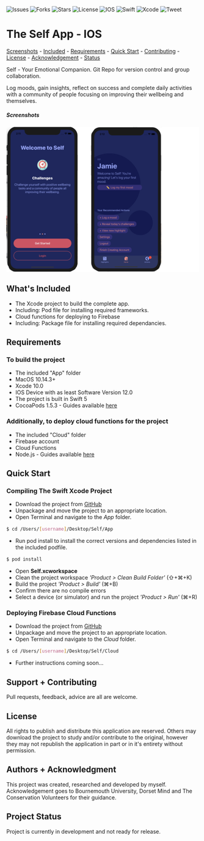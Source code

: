 ![Issues](https://img.shields.io/github/issues/jamiedevivoo/Self.svg)
![Forks](https://img.shields.io/github/forks/jamiedevivoo/Self.svg)
![Stars](https://img.shields.io/github/stars/jamiedevivoo/Self.svg)
![License](https://img.shields.io/github/license/jamiedevivoo/Self.svg) 
![IOS](https://img.shields.io/badge/IOS-12-brightgreen.svg)
![Swift](https://img.shields.io/badge/Swift-5-brightgreen.svg)
![Xcode](https://img.shields.io/badge/Xcode-10-brightgreen.svg)
![Tweet](https://img.shields.io/twitter/url/https/github.com%2Fjamiedevivoo%2FSelf.svg)

# The Self App - IOS
[Screenshots](#screenshots) -
[Included](#whats-included) - 
[Requirements](#requirements) - 
[Quick Start](#quick-start) -
[Contributing](#support--contributing) -
[License](#license) -
[Acknowledgement](#authors--acknowledgement) -
[Status](#project-status)

Self - Your Emotional Companion. Git Repo for version control and group collaboration.

Log moods, gain insights, reflect on success and complete daily activities with a community of people focusing on improving their wellbeing and themselves.

##### Screenshots
![Screenshots](Screenshots/screenshots.png?raw=true "Screenshots")

## What's Included
- The Xcode project to build the complete app.
- Including: Pod file for installing required frameworks.
- Cloud functions for deploying to Firebase
- Including: Package file for installing required dependancies.

## Requirements

### To build the project
- The included "App" folder
- MacOS 10.14.3+
- Xcode 10.0
- IOS Device with as least Software Version 12.0
- The project is built in Swift 5
- CocoaPods 1.5.3 - Guides available [here](https://cocoapods.org/)

### Additionally, to deploy cloud functions for the project
- The included "Cloud" folder
- Firebase account
- Cloud Functions
- Node.js - Guides available [here](https://www.npmjs.com/get-npm)


## Quick Start

### Compiling The Swift Xcode Project
- Download the project from [GitHub](https://github.com/jamiedevivoo/Self/)
- Unpackage and move the project to an appropriate location.
- Open Terminal and navigate to the *App* folder. 
```bash
$ cd /Users/[username]/Desktop/Self/App 
```
- Run pod install to install the correct versions and dependencies listed in the included podfile. 
```bash
$ pod install 
```
- Open **Self.xcworkspace**
- Clean the project workspace *'Product > Clean Build Folder'* (⇧+⌘+K)
- Build the project *'Product > Build'* (⌘+B)
- Confirm there are no compile errors
- Select a device (or simulator) and run the project *'Product > Run'* (⌘+R)

### Deploying Firebase Cloud Functions
- Download the project from [GitHub](https://github.com/jamiedevivoo/Self/)
- Unpackage and move the project to an appropriate location.
- Open Terminal and navigate to the *Cloud* folder. 
```bash
$ cd /Users/[username]/Desktop/Self/Cloud 
```
- Further instructions coming soon...

## Support + Contributing
Pull requests, feedback, advice are all are welcome.

## License
All rights to publish and distribute this application are reserved. Others may download the project to study and/or contribute to the original, however they may not republish the application in part or in it's entirety without permission.

## Authors + Acknowledgment
This project was created, researched and developed by myself. Acknowledgement goes to Bournemouth University, Dorset Mind and The Conservation Volunteers for their guidance.

## Project Status
Project is currently in development and not ready for release.
